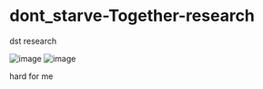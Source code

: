 # dont_starve-Together-research
dst research


![image](https://user-images.githubusercontent.com/84119280/222681162-bd763042-47ba-458c-8493-2ab10494c76a.png)
![image](https://user-images.githubusercontent.com/84119280/222681246-8f028982-aa8c-412b-a2d3-2ac8280b7523.png)



hard for me
